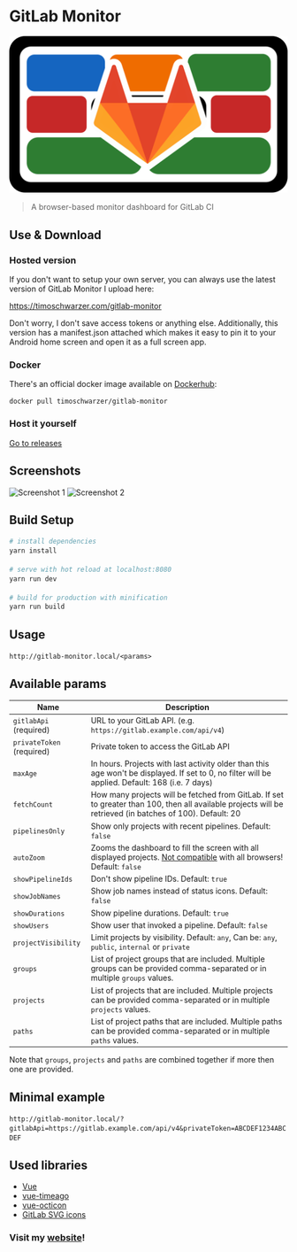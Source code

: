 # GitLab Monitor

![Logo](/logo.svg)

> A browser-based monitor dashboard for GitLab CI

## Use & Download

### Hosted version

If you don't want to setup your own server, you can always
use the latest version of GitLab Monitor I upload here:

<https://timoschwarzer.com/gitlab-monitor>

Don't worry, I don't save access tokens or anything else.
Additionally, this version has a manifest.json attached which
makes it easy to pin it to your Android home screen and open
it as a full screen app.

### Docker

There's an official docker image available on [Dockerhub](https://hub.docker.com/r/timoschwarzer/gitlab-monitor/):
```
docker pull timoschwarzer/gitlab-monitor
```

### Host it yourself

[Go to releases](https://github.com/timoschwarzer/gitlab-monitor/releases)

## Screenshots

![Screenshot 1](/../resources/screenshots/screenshot1.png?raw=true)
![Screenshot 2](/../resources/screenshots/screenshot2.png?raw=true)

## Build Setup

``` bash
# install dependencies
yarn install

# serve with hot reload at localhost:8080
yarn run dev

# build for production with minification
yarn run build
```

## Usage

`
http://gitlab-monitor.local/<params>
`

## Available params

Name                            | Description
--------------------------------|--------------------------------------------
`gitlabApi` (required)          | URL to your GitLab API. (e.g. `https://gitlab.example.com/api/v4`)
`privateToken` (required)       | Private token to access the GitLab API  
`maxAge`                        | In hours. Projects with last activity older than this age won't be displayed. If set to 0, no filter will be applied. Default: 168 (i.e. 7 days)
`fetchCount`                    | How many projects will be fetched from GitLab. If set to greater than 100, then all available projects will be retrieved (in batches of 100). Default: 20
`pipelinesOnly`                 | Show only projects with recent pipelines. Default: `false`
`autoZoom`                      | Zooms the dashboard to fill the screen with all displayed projects. [Not compatible](https://caniuse.com/#feat=css-zoom) with all browsers! Default: `false`
`showPipelineIds`               | Don't show pipeline IDs. Default: `true`
`showJobNames`                  | Show job names instead of status icons. Default: `false`
`showDurations`                 | Show pipeline durations. Default: `true`
`showUsers`                     | Show user that invoked a pipeline. Default: `false`
`projectVisibility`             | Limit projects by visibility. Default: `any`, Can be: `any`, `public`, `internal` or `private`
`groups`                        | List of project groups that are included. Multiple groups can be provided comma-separated or in multiple `groups` values.
`projects`                      | List of projects that are included. Multiple projects can be provided comma-separated or in multiple `projects` values.
`paths`                         | List of project paths that are included. Multiple paths can be provided comma-separated or in multiple `paths` values.

Note that `groups`, `projects` and `paths` are combined together if more then one are provided.

## Minimal example

`http://gitlab-monitor.local/?gitlabApi=https://gitlab.example.com/api/v4&privateToken=ABCDEF1234ABCDEF`

## Used libraries

- [Vue](https://vuejs.org)
- [vue-timeago](https://github.com/egoist/vue-timeago)
- [vue-octicon](https://github.com/Justineo/vue-octicon)
- [GitLab SVG icons](https://gitlab.com/gitlab-org/gitlab-svgs)

### Visit my [website](https://timoschwarzer.com)!
